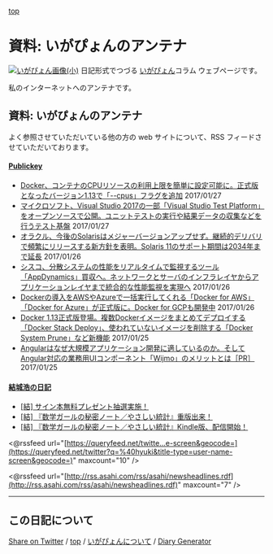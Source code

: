 [top](https://igapyon.github.io/diary/) 

資料: いがぴょんのアンテナ
=====================================================================================================
[![いがぴょん画像(小)](https://igapyon.github.io/diary/images/iga200306s.jpg "いがぴょん")](https://igapyon.github.io/diary/memo/memoigapyon.html) 日記形式でつづる [いがぴょん](https://igapyon.github.io/diary/memo/memoigapyon.html)コラム ウェブページです。

私のインターネットへのアンテナです。


## 資料: いがぴょんのアンテナ

よく参照させていただいている他の方の web サイトについて、RSS フィードさせていただいております。


#### [Publickey](http://www.publickey1.jp/)

* [Docker、コンテナのCPUリソースの利用上限を簡単に設定可能に。正式版となったバージョン1.13で「--cpus」フラグを追加](http://www.publickey1.jp/blog/17/dockercpu113--cpus.html) 2017/01/27
* [マイクロソフト、Visual Studio 2017の一部「Visual Studio Test Platform」をオープンソースで公開。ユニットテストの実行や結果データの収集などを行うテスト基盤](http://www.publickey1.jp/blog/17/visual_studio_2017visual_studio_test_platform.html) 2017/01/27
* [オラクル、今後のSolarisはメジャーバージョンアップせず。継続的デリバリで頻繁にリリースする新方針を表明。Solaris 11のサポート期間は2034年まで延長](http://www.publickey1.jp/blog/17/solarissolaris_112034.html) 2017/01/26
* [シスコ、分散システムの性能をリアルタイムで監視するツール「AppDynamics」買収へ。ネットワークとサーバのインフラレイヤからアプリケーションレイヤまで統合的な性能監視を実現へ](http://www.publickey1.jp/blog/17/appdynamics_1.html) 2017/01/26
* [Dockerの導入をAWSやAzureで一括実行してくれる「Docker for AWS」「Docker for Azure」が正式版に。Docker for GCPも開発中](http://www.publickey1.jp/blog/17/awsazuredockerdocker_for_awsdocker_for_azuredocker_for_gcp.html) 2017/01/26
* [Docker 1.13正式版登場。複数Dockerイメージをまとめてデプロイする「Docker Stack Deploy」、使われていないイメージを削除する「Docker System Prune」など新機能](http://www.publickey1.jp/blog/17/docker_113dockerdocker_stack_deploydocker_system_prune.html) 2017/01/25
* [Angularはなぜ大規模アプリケーション開発に適しているのか。そしてAngular対応の業務用UIコンポーネント「Wijmo」のメリットとは［PR］](http://www.publickey1.jp/blog/17/angularangularuiwijmopr.html) 2017/01/25


#### [結城浩の日記](http://www.hyuki.com/d/)

* [[結] サイン本無料プレゼント抽選実施！](http://www.hyuki.com/d/201612.html#i20161207093023) 
* [[結] 『数学ガールの秘密ノート／やさしい統計』重版出来！](http://www.hyuki.com/d/201611.html#i20161112114124) 
* [[結] 『数学ガールの秘密ノート／やさしい統計』Kindle版、配信開始！](http://www.hyuki.com/d/201611.html#i20161110142348) 


<@rssfeed url="[https://queryfeed.net/twitte...e-screen&geocode=](https://queryfeed.net/twitter?q=%40hyuki&title-type=user-name-screen&geocode=)" maxcount="10" />

<@rssfeed url="[http://rss.asahi.com/rss/asahi/newsheadlines.rdf](http://rss.asahi.com/rss/asahi/newsheadlines.rdf)" maxcount="7" />

----------------------------------------------------------------------------------------------------

## この日記について

[Share on Twitter](https://twitter.com/intent/tweet?hashtags=igapyon%2Cdiary%2C%E3%81%84%E3%81%8C%E3%81%B4%E3%82%87%E3%82%93&text=%E8%B3%87%E6%96%99%3A+%E3%81%84%E3%81%8C%E3%81%B4%E3%82%87%E3%82%93%E3%81%AE%E3%82%A2%E3%83%B3%E3%83%86%E3%83%8A&url=https%3A%2F%2Figapyon.github.io%2Fdiary%2Fmemo%2Fmemoantenna.html) / [top](https://igapyon.github.io/diary/) / [いがぴょんについて](https://igapyon.github.io/diary/memo/memoigapyon.html) / [Diary Generator](https://github.com/igapyon/igapyonv3)
